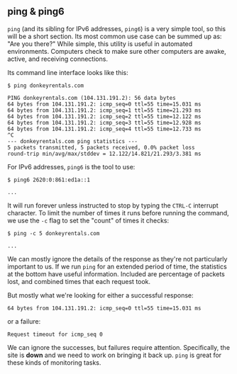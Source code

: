 ## ping & ping6

`ping` (and its sibling for IPv6 addresses, `ping6`) is a very simple tool, so this will be a short section. Its most common use case can be summed up as: "Are you there?" While simple, this utility is useful in automated environments. Computers check to make sure other computers are awake, active, and receiving connections.

Its command line interface looks like this:

```shell
$ ping donkeyrentals.com

PING donkeyrentals.com (104.131.191.2): 56 data bytes
64 bytes from 104.131.191.2: icmp_seq=0 ttl=55 time=15.031 ms
64 bytes from 104.131.191.2: icmp_seq=1 ttl=55 time=21.293 ms
64 bytes from 104.131.191.2: icmp_seq=2 ttl=55 time=12.122 ms
64 bytes from 104.131.191.2: icmp_seq=3 ttl=55 time=12.928 ms
64 bytes from 104.131.191.2: icmp_seq=4 ttl=55 time=12.733 ms
^C
--- donkeyrentals.com ping statistics ---
5 packets transmitted, 5 packets received, 0.0% packet loss
round-trip min/avg/max/stddev = 12.122/14.821/21.293/3.381 ms
```

For IPv6 addresses, `ping6` is the tool to use:

```shell
$ ping6 2620:0:861:ed1a::1

...
```

It will run forever unless instructed to stop by typing the `CTRL-C` interrupt character. To limit the number of times it runs before running the command, we use the `-c` flag to set the "count" of times it checks:

```
$ ping -c 5 donkeyrentals.com

...
```

We can mostly ignore the details of the response as they're not particularly important to us. If we run `ping` for an extended period of time, the statistics at the bottom have useful information. Included are percentage of packets lost, and combined times that each request took.

But mostly what we're looking for either a successful response:

```
64 bytes from 104.131.191.2: icmp_seq=0 ttl=55 time=15.031 ms
```

or a failure:

```
Request timeout for icmp_seq 0
```

We can ignore the successes, but failures require attention. Specifically, the site is **down** and we need to work on bringing it back up. `ping` is great for these kinds of monitoring tasks.

